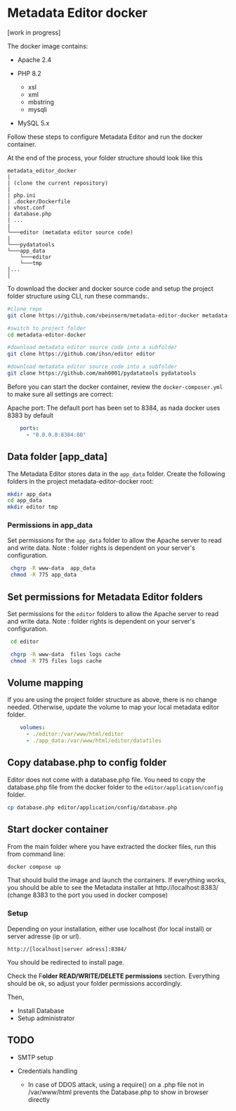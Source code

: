 # Metadata Editor docker
[work in progress]



The docker image contains:

- Apache 2.4
- PHP 8.2
  - xsl
  - xml
  - mbstring
  - mysqli

- MySQL 5.x

Follow these steps to configure Metadata Editor and run the docker container.

At the end of the process, your folder structure should look like this
```
metadata_editor_docker 
|
| (clone the current repository)
|
| php.ini
| .docker/Dockerfile
| vhost.conf
| database.php
| ...
|
└───editor (metadata editor source code)
|
└───pydatatools
└───app_data
    └───editor
    └───tmp
|...
│
```

To download the docker and docker source code and setup the project folder structure using CLI, run these commands:.

```bash
#clone repo 
git clone https://github.com/vbeinserm/metadata-editor-docker metadata-editor-docker

#switch to project folder
cd metadata-editor-docker

#download metadata editor source code into a subfolder
git clone https://github.com/ihsn/editor editor

#download metadata editor source code into a subfolder
git clone https://github.com/mah0001/pydatatools pydatatools

```

Before you can start the docker container, review the `docker-composer.yml` to make sure all settings are correct:

Apache port: The default port has been set to 8384, as nada docker uses 8383 by default

```yaml
    ports:
      - "0.0.0.0:8384:80"
```

## Data folder [app_data]

The Metadata Editor stores data in the `app_data` folder. Create the following folders in the project metadata-editor-docker root:

```bash
mkdir app_data
cd app_data
mkdir editor tmp
```


### Permissions in app_data

Set permissions for the `app_data` folder to allow the Apache server to read and write data.
Note : folder rights is dependent on your server's configuration.

```bash
 chgrp -R www-data  app_data
 chmod -R 775 app_data
```

## Set permissions for Metadata Editor folders
Set permissions for the `editor` folders to allow the Apache server to read and write data.
Note : folder rights is dependent on your server's configuration.

```bash
 cd editor

 chgrp -R www-data  files logs cache
 chmod -R 775 files logs cache
```

## Volume mapping

If you are using the project folder structure as above, there is no change needed. Otherwise, update the volume to map your local metadata editor folder.


```yaml
    volumes:
      - ./editor:/var/www/html/editor
      - ./app_data:/var/www/html/editor/datafiles
```


## Copy database.php to config folder

Editor does not come with a database.php file. You need to copy the database.php file from the docker folder to the `editor/application/config` folder.

```bash
cp database.php editor/application/config/database.php
```




## Start docker container

From the main folder where you have extracted the docker files, run this from command line:

```bash
docker compose up 

```

That should build the image and launch the containers. If everything works, you should be able to see the Metadata installer at http://localhost:8383/ (change 8383 to the port you used in docker compose)



### Setup
Depending on your installation, either use localhost (for local install) or server adresse (ip or url).
```
http://[localhost|server adress]:8384/
```
You should be redirected to install page.

Check the F**older READ/WRITE/DELETE permissions** section.
Everything should be ok, so adjust your folder permissions accordingly.

Then,
- Install Database
- Setup administrator

## TODO

- SMTP setup


    

- Credentials handling
  - In case of DDOS attack, using a require() on a .php file not in /var/www/html prevents the Database.php to show in browser directly
